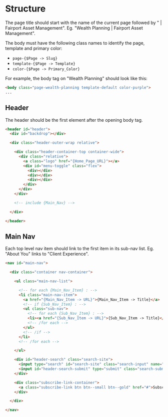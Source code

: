 # Structure

The page title should start with the name of the current page followed by " | Fairport Asset Management". Eg. "Wealth Planning | Fairport Asset Management".

The body must have the following class names to identify the page, template and primary color:

  * `page-{$Page -> Slug}`
  * `template-{$Page -> Template}`
  * `color-{$Page -> Primary_Color}`

For example, the body tag on "Wealth Planning" should look like this:

```html
<body class="page-wealth-planning template-default color-purple">
...
```


## Header

The header should be the first element after the opening body tag.

```html
<header id="header">
  <div id="backdrop"></div>

  <div class="header-outer-wrap relative">

    <div class="header-container-top container-wide">
      <div class="relative">
        <a class="logo" href="{Home_Page_URL}"></a>
        <div id="menu-toggle" class="flex">
          <div></div>
          <div></div>
          <div></div>
        </div>
      </div>
    </div>

    <!-- include {Main_Nav} -->

  </div>

</header>

```





## Main Nav

Each top level nav item should link to the first item in its sub-nav list. Eg. "About You" links to "Client Experience".

```html
<nav id="main-nav">

  <div class="container nav-container">

    <ul class="main-nav-list">

      <!-- for each {Main_Nav_Item} : -->
      <li class="main-nav-item">
        <a href="{Main_Nav_Item -> URL}">{Main_Nav_Item -> Title}</a>
        <!-- if {Sub_Nav_Item} : -->
        <ul class="sub-nav">
          <!-- for each {Sub_Nav_Item} : -->
          <li><a href="{Sub_Nav_Item -> URL}">{Sub_Nav_Item -> Title}</a></li>
          <!-- /for each -->
        </ul>
        <!-- /if -->
      </li>
      <!-- /for each -->

    </ul>

    <div id="header-search" class="search-site">
      <input type="search" id="search-site" class="search-input" name="search-site" placeholder="Search">
      <input id="header-search-submit" type="submit" class="search-submit" value="Search">
    </div>

    <div class="subscribe-link-container">
      <a class="subscribe-link btn btn--small btn--gold" href="#">Subscribe</a>
    </div>

  </div>

</nav>
```
